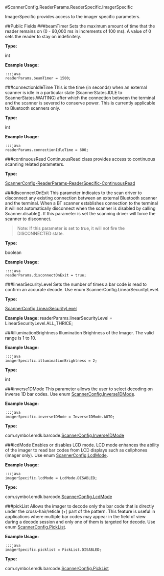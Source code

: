 #ScannerConfig.ReaderParams.ReaderSpecific.ImagerSpecific

ImagerSpecific provides access to the imager specific parameters.

##Public Fields
###beamTimer
Sets the maximum amount of time that the reader remains on (0 - 60,000 ms in increments of 100 ms). A value of 0 sets the reader to stay on indefinitely.

**Type:**

int

**Example Usage:**

	:::java
	readerParams.beamTimer = 1500;

###connectionIdleTime
This is the time (in seconds) when an external scanner is idle in a particular state (ScannerStates.IDLE to ScannerStates.WAITING) after which the connection between the terminal and the scanner is severed to conserve power. This is currently applicable to Bluetooth scanners only.

**Type:**

int

**Example Usage:**

    :::java
    readerParams.connectionIdleTime = 600;

###continuousRead
ContinuousRead class provides access to continuous scanning related parameters.

**Type:**

[ScannerConfig-ReaderParams-ReaderSpecific-ContinuousRead](ScannerConfig-ReaderParams-ReaderSpecific-ContinuousRead)


###disconnectOnExit
This parameter indicates to the scan driver to disconnect any existing connection between an external Bluetooth scanner and the terminal. When a BT scanner establishes connection to the terminal it will not automatically disconnect when the scanner is disabled by calling Scanner.disable(). If this parameter is set the scanning driver will force the scanner to disconnect.
                 
> Note: If this parameter is set to true, it will not fire the DISCONNECTED state.

**Type:**

boolean

**Example Usage:**

    :::java
    readerParams.disconnectOnExit = true;

###linearSecurityLevel
Sets the number of times a bar code is read to confirm an accurate decode. Use enum ScannerConfig.LinearSecurityLevel.

**Type:**

[ScannerConfig.LinearSecurityLevel](ScannerConfig#ScannerConfig.LinearSecurityLevel)

**Example Usage:**
readerParams.linearSecurityLevel = LinearSecurityLevel.ALL_THRICE;


###illuminationBrightness
Illumination Brightness of the Imager. The valid range is 1 to 10.

**Example Usage:**

    :::java
    imagerSpecific.illuminationBrightness = 2;

**Type:**

int

###inverse1DMode
This parameter allows the user to select decoding on inverse 1D bar codes. Use enum [ScannerConfig.Inverse1DMode](ScannerConfig#ScannerConfig.Inverse1DMode).

**Example Usage:**

    :::java
    imagerSpecific.inverse1DMode = Inverse1DMode.AUTO;

**Type:**

com.symbol.emdk.barcode.[ScannerConfig.Inverse1DMode](ScannerConfig#ScannerConfig.Inverse1DMode)

###lcdMode
Enables or disables LCD mode. LCD mode enhances the ability of the imager to read bar codes from LCD displays such as cellphones (imager only). Use enum [ScannerConfig.LcdMode](ScannerConfig#ScannerConfig.LcdMode).

**Example Usage:**

    :::java
    imagerSpecific.lcdMode = LcdMode.DISABLED;

**Type:**

com.symbol.emdk.barcode.[ScannerConfig.LcdMode](ScannerConfig#ScannerConfig.LcdMode)

###pickList
Allows the imager to decode only the bar code that is directly under the cross-hair/reticle (+) part of the pattern. This feature is useful in applications where multiple bar codes may appear in the field of view during a decode session and only one of them is targeted for decode. Use enum [ScannerConfig.PickList](ScannerConfig#ScannerConfig.PickList).

**Example Usage:**

    :::java
    imagerSpecific.picklist = PickList.DISABLED;

**Type:**

com.symbol.emdk.barcode.[ScannerConfig.PickList](ScannerConfig#ScannerConfig.PickList)